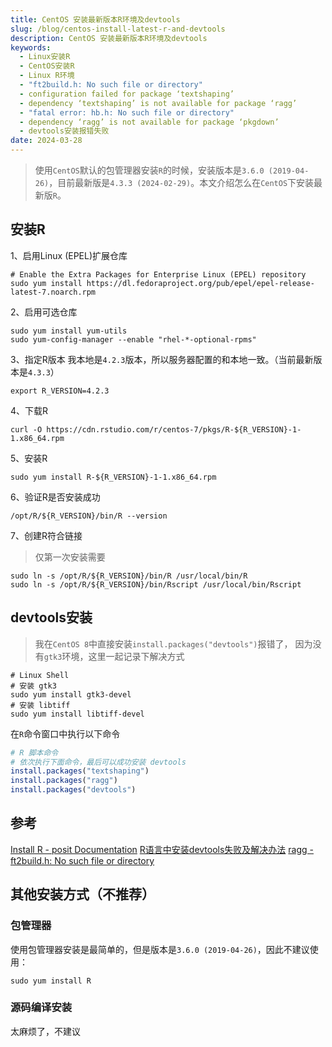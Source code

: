 ```yaml
---
title: CentOS 安装最新版本R环境及devtools
slug: /blog/centos-install-latest-r-and-devtools
description: CentOS 安装最新版本R环境及devtools
keywords:
  - Linux安装R
  - CentOS安装R
  - Linux R环境
  - "ft2build.h: No such file or directory"
  - configuration failed for package ‘textshaping’
  - dependency ‘textshaping’ is not available for package ‘ragg’
  - "fatal error: hb.h: No such file or directory"
  - dependency ‘ragg’ is not available for package ‘pkgdown’
  - devtools安装报错失败
date: 2024-03-28
---
```

      
> 使用`CentOS`默认的包管理器安装`R`的时候，安装版本是`3.6.0 (2019-04-26)`，目前最新版是`4.3.3 (2024-02-29)`。本文介绍怎么在`CentOS`下安装最新版`R`。

## 安装R
1、启用Linux (EPEL)扩展仓库
``` shell
# Enable the Extra Packages for Enterprise Linux (EPEL) repository
sudo yum install https://dl.fedoraproject.org/pub/epel/epel-release-latest-7.noarch.rpm
```
2、启用可选仓库
``` shell
sudo yum install yum-utils
sudo yum-config-manager --enable "rhel-*-optional-rpms"
```
3、指定R版本
我本地是`4.2.3`版本，所以服务器配置的和本地一致。（当前最新版本是`4.3.3`）
``` shell
export R_VERSION=4.2.3
```
4、下载R
``` shell
curl -O https://cdn.rstudio.com/r/centos-7/pkgs/R-${R_VERSION}-1-1.x86_64.rpm
```
5、安装R
``` shell
sudo yum install R-${R_VERSION}-1-1.x86_64.rpm
```
6、验证R是否安装成功
``` shell
/opt/R/${R_VERSION}/bin/R --version
```
7、创建R符合链接
>仅第一次安装需要

``` shell
sudo ln -s /opt/R/${R_VERSION}/bin/R /usr/local/bin/R
sudo ln -s /opt/R/${R_VERSION}/bin/Rscript /usr/local/bin/Rscript
```

## devtools安装
>我在`CentOS 8`中直接安装`install.packages("devtools")`报错了， 因为没有`gtk3`环境，这里一起记录下解决方式

``` shell
# Linux Shell
# 安装 gtk3
sudo yum install gtk3-devel
# 安装 libtiff
sudo yum install libtiff-devel
```

在`R`命令窗口中执行以下命令
``` R
# R 脚本命令
# 依次执行下面命令，最后可以成功安装 devtools
install.packages("textshaping")
install.packages("ragg")
install.packages("devtools")
```

## 参考
[Install R - posit Documentation](https://docs.posit.co/resources/install-r/#specify-r-version)
[R语言中安装devtools失败及解决办法](https://zhuanlan.zhihu.com/p/583600465)
[ragg - ft2build.h: No such file or directory](https://github.com/r-lib/ragg/issues/86)

## 其他安装方式（不推荐）

### 包管理器
使用包管理器安装是最简单的，但是版本是`3.6.0 (2019-04-26)`，因此不建议使用：
``` shell
sudo yum install R
```

### 源码编译安装
太麻烦了，不建议